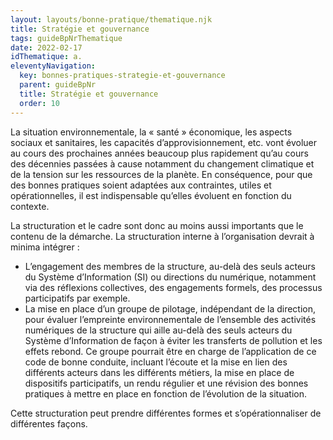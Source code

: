 ```yaml
---
layout: layouts/bonne-pratique/thematique.njk
title: Stratégie et gouvernance
tags: guideBpNrThematique
date: 2022-02-17
idThematique: a.
eleventyNavigation:
  key: bonnes-pratiques-strategie-et-gouvernance
  parent: guideBpNr
  title: Stratégie et gouvernance
  order: 10
---
```


La situation environnementale, la « santé » économique, les aspects sociaux et sanitaires, les capacités d’approvisionnement, etc. vont évoluer au cours des prochaines années beaucoup plus rapidement qu’au cours des décennies passées à cause notamment du changement climatique et de la tension sur les ressources de la planète. En conséquence, pour que des bonnes pratiques soient adaptées aux contraintes, utiles et opérationnelles, il est indispensable qu’elles évoluent en fonction du contexte. 

La structuration et le cadre sont donc au moins aussi importants que le contenu de la démarche. La structuration interne à l’organisation devrait à minima intégrer :

- L’engagement des membres de la structure, au-delà des seuls acteurs du Système d’Information (SI) ou directions du numérique, notamment via des réflexions collectives, des engagements formels, des processus participatifs par exemple.
- La mise en place d’un groupe de pilotage, indépendant de la direction, pour évaluer l’empreinte environnementale de l’ensemble des activités numériques de la structure qui aille au-delà des seuls acteurs du Système d’Information de façon à éviter les transferts de pollution et les effets rebond. Ce groupe pourrait être en charge de l’application de ce code de bonne conduite, incluant l’écoute et la mise en lien des différents acteurs dans les différents métiers, la mise en place de dispositifs participatifs, un rendu régulier et une révision des bonnes pratiques à mettre en place en fonction de l’évolution de la situation.

Cette structuration peut prendre différentes formes et s’opérationnaliser de différentes façons.
